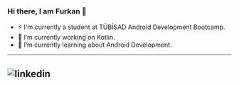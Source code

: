 ### Hi there, I am Furkan 👋


- ⚡ I'm currently a student at TÜBİSAD Android Development Bootcamp.
- 🔭 I’m currently working on Kotlin.
- 🌱 I’m currently learning about Android Development.

 ---
![[linkedin](https://img.shields.io/badge/LinkedIn-0077B5?style=for-the-badge&logo=linkedin&logoColor=white)][1]
---
[1]: https://www.linkedin.com/in/furkan-kilinc/
<!--
**frknklnc/frknklnc** is a ✨ _special_ ✨ repository because its `README.md` (this file) appears on your GitHub profile.

Here are some ideas to get you started:

- 🔭 I’m currently working on ...
- 🌱 I’m currently learning ...
- 👯 I’m looking to collaborate on ...
- 🤔 I’m looking for help with ...
- 💬 Ask me about ...
- 📫 How to reach me: ...
- 😄 Pronouns: ...
- ⚡ Fun fact: ...
-->
